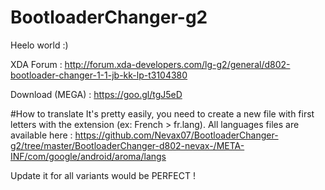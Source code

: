 # BootloaderChanger-g2

Heelo world :)

XDA Forum : http://forum.xda-developers.com/lg-g2/general/d802-bootloader-changer-1-1-jb-kk-lp-t3104380

Download (MEGA) : https://goo.gl/tgJ5eD

#How to translate
It's pretty easily, you need to create a new file with first letters with the extension (ex: French > fr.lang).
All languages files are available here : https://github.com/Nevax07/BootloaderChanger-g2/tree/master/BootloaderChanger-d802-nevax-/META-INF/com/google/android/aroma/langs

Update it for all variants would be PERFECT !
